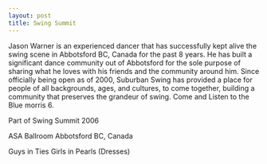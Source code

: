 ```yaml
---
layout: post
title: Swing Summit
---
```

Jason Warner is an experienced dancer that has successfully kept alive the swing scene in Abbotsford BC, Canada for the past 8 years. He has built a significant dance community out of Abbotsford for the sole purpose of sharing what he loves with his friends and the community around him. Since officially being open as of 2000, Suburban Swing has provided a place for people of all backgrounds, ages, and cultures, to come together, building a community that preserves the grandeur of swing. Come and Listen to the Blue morris 6.

Part of Swing Summit 2006

ASA Ballroom Abbotsford BC, Canada

Guys in Ties Girls in Pearls (Dresses)
